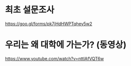# 최초 설문조사
https://goo.gl/forms/pk7jHdHWPTqhey5w2

# 우리는 왜 대학에 가는가? (동영상)
https://www.youtube.com/watch?v=nttlAfVQT6w
